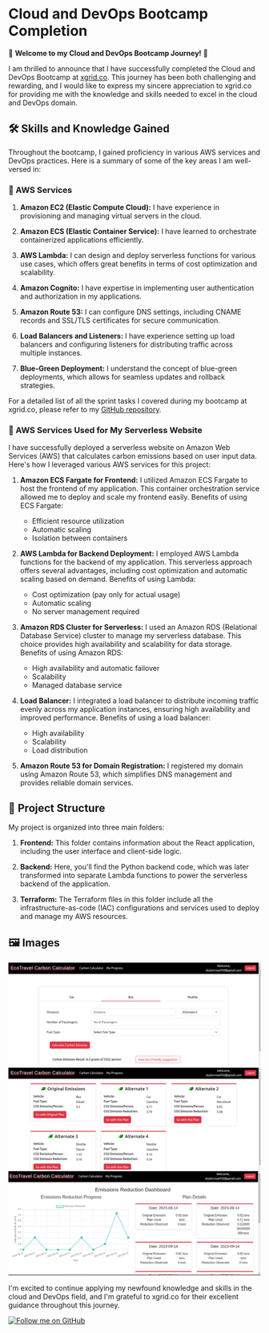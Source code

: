 # Cloud and DevOps Bootcamp Completion

🚀 **Welcome to my Cloud and DevOps Bootcamp Journey!** 🚀

I am thrilled to announce that I have successfully completed the Cloud and DevOps Bootcamp at [xgrid.co](https://www.xgrid.co/). This journey has been both challenging and rewarding, and I would like to express my sincere appreciation to xgrid.co for providing me with the knowledge and skills needed to excel in the cloud and DevOps domain.

## 🛠️ Skills and Knowledge Gained

Throughout the bootcamp, I gained proficiency in various AWS services and DevOps practices. Here is a summary of some of the key areas I am well-versed in:

### 🌟 AWS Services

1. **Amazon EC2 (Elastic Compute Cloud):** I have experience in provisioning and managing virtual servers in the cloud.

2. **Amazon ECS (Elastic Container Service):** I have learned to orchestrate containerized applications efficiently.

3. **AWS Lambda:** I can design and deploy serverless functions for various use cases, which offers great benefits in terms of cost optimization and scalability.

4. **Amazon Cognito:** I have expertise in implementing user authentication and authorization in my applications.

5. **Amazon Route 53:** I can configure DNS settings, including CNAME records and SSL/TLS certificates for secure communication.

6. **Load Balancers and Listeners:** I have experience setting up load balancers and configuring listeners for distributing traffic across multiple instances.

7. **Blue-Green Deployment:** I understand the concept of blue-green deployments, which allows for seamless updates and rollback strategies.

For a detailed list of all the sprint tasks I covered during my bootcamp at xgrid.co, please refer to my [GitHub repository](https://github.com/SanaRahman/AWS-Terraform-Series).

### 💼 AWS Services Used for My Serverless Website

I have successfully deployed a serverless website on Amazon Web Services (AWS) that calculates carbon emissions based on user input data. Here's how I leveraged various AWS services for this project:

1. **Amazon ECS Fargate for Frontend:** I utilized Amazon ECS Fargate to host the frontend of my application. This container orchestration service allowed me to deploy and scale my frontend easily.
   Benefits of using ECS Fargate:
   - Efficient resource utilization
   - Automatic scaling
   - Isolation between containers

2. **AWS Lambda for Backend Deployment:** I employed AWS Lambda functions for the backend of my application. This serverless approach offers several advantages, including cost optimization and automatic scaling based on demand.
   Benefits of using Lambda:
   - Cost optimization (pay only for actual usage)
   - Automatic scaling
   - No server management required

3. **Amazon RDS Cluster for Serverless:** I used an Amazon RDS (Relational Database Service) cluster to manage my serverless database. This choice provides high availability and scalability for data storage.
   Benefits of using Amazon RDS:
   - High availability and automatic failover
   - Scalability
   - Managed database service

4. **Load Balancer:** I integrated a load balancer to distribute incoming traffic evenly across my application instances, ensuring high availability and improved performance.
   Benefits of using a load balancer:
   - High availability
   - Scalability
   - Load distribution

5. **Amazon Route 53 for Domain Registration:** I registered my domain using Amazon Route 53, which simplifies DNS management and provides reliable domain services.

## 📂 Project Structure

My project is organized into three main folders:

1. **Frontend:** This folder contains information about the React application, including the user interface and client-side logic.

2. **Backend:** Here, you'll find the Python backend code, which was later transformed into separate Lambda functions to power the serverless backend of the application.

3. **Terraform:** The Terraform files in this folder include all the infrastructure-as-code (IAC) configurations and services used to deploy and manage my AWS resources.

## 🖼️ Images

![Image 2](2.png)
![Image 3](3.png)
![Image 1](1.png)

I'm excited to continue applying my newfound knowledge and skills in the cloud and DevOps field, and I'm grateful to xgrid.co for their excellent guidance throughout this journey.

[![Follow me on GitHub](github_button.png)](https://github.com/SanaRahman)
